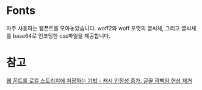# Fonts

자주 사용하는 웹폰트를 모아놓았습니다. woff2와 woff 포맷의 글씨체, 그리고 글씨체를 base64로 인코딩한 css파일을 제공합니다.

# 참고

[웹 폰트를 로컬 스토리지에 저장하는 기법 - 캐시 안정성 증가, 글꼴 깜빡임 현상 제거](https://mytory.net/2016/06/15/webfont-best-practice.html)
